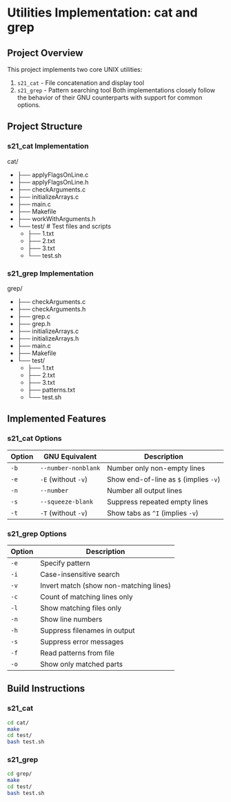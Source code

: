 # Utilities Implementation: cat and grep
## Project Overview
This project implements two core UNIX utilities:
1. `s21_cat` - File concatenation and display tool
2. `s21_grep` - Pattern searching tool
Both implementations closely follow the behavior of their GNU counterparts with support for common options.
## Project Structure
### s21_cat Implementation
cat/
- ├── applyFlagsOnLine.c
- ├── applyFlagsOnLine.h
- ├── checkArguments.c 
- ├── initializeArrays.c 
- ├── main.c 
- ├── Makefile
- ├── workWithArguments.h
- └── test/ # Test files and scripts
  - ├── 1.txt
  - ├── 2.txt
  - ├── 3.txt
  - └── test.sh
### s21_grep Implementation
grep/
- ├── checkArguments.c 
- ├── checkArguments.h
- ├── grep.c
- ├── grep.h
- ├── initializeArrays.c
- ├── initializeArrays.h
- ├── main.c
- ├── Makefile
- └── test/
  - ├── 1.txt
  - ├── 2.txt
  - ├── 3.txt
  - ├── patterns.txt
  - └── test.sh
## Implemented Features
### s21_cat Options
| Option | GNU Equivalent | Description |
|--------|----------------|-------------|
| `-b`   | `--number-nonblank` | Number only non-empty lines |
| `-e`   | `-E` (without `-v`) | Show end-of-line as `$` (implies `-v`) |
| `-n`   | `--number`      | Number all output lines |
| `-s`   | `--squeeze-blank` | Suppress repeated empty lines |
| `-t`   | `-T` (without `-v`) | Show tabs as `^I` (implies `-v`) |
### s21_grep Options
| Option | Description |
|--------|-------------|
| `-e`   | Specify pattern |
| `-i`   | Case-insensitive search |
| `-v`   | Invert match (show non-matching lines) |
| `-c`   | Count of matching lines only |
| `-l`   | Show matching files only |
| `-n`   | Show line numbers |
| `-h`   | Suppress filenames in output |
| `-s`   | Suppress error messages |
| `-f`   | Read patterns from file |
| `-o`   | Show only matched parts |
## Build Instructions
### s21_cat
```bash
cd cat/
make
cd test/
bash test.sh
```
### s21_grep
```bash
cd grep/
make
cd test/
bash test.sh
```
